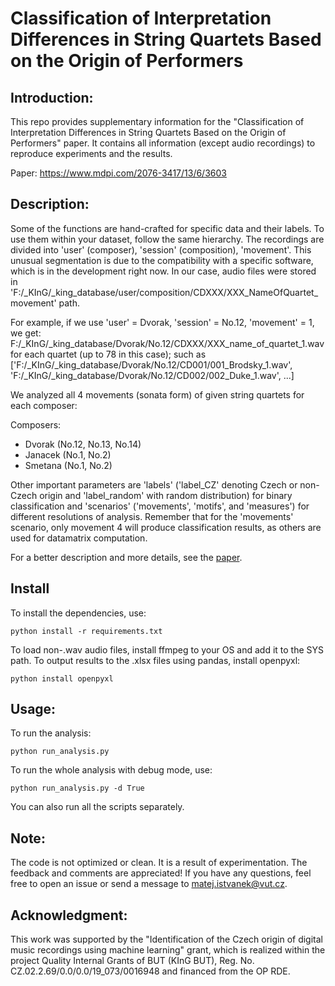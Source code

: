 # Classification of Interpretation Differences in String Quartets Based on the Origin of Performers

## Introduction:
This repo provides supplementary information for the "Classification of Interpretation Differences in String Quartets Based on the Origin of Performers" paper.
It contains all information (except audio recordings) to reproduce experiments and the results. 

Paper: https://www.mdpi.com/2076-3417/13/6/3603

## Description:

Some of the functions are hand-crafted for specific data and their labels. To use them within your dataset, follow the same hierarchy. The recordings are divided into 'user' (composer), 'session' (composition), 'movement'. This unusual segmentation is due to the compatibility with a specific software, which is in the development right now.
In our case, audio files were stored in 'F:/\_KInG/\_king_database/user/composition/CDXXX/XXX\_NameOfQuartet\_movement' path. 

For example, if we use 'user' = Dvorak, 'session' = No.12, 'movement' = 1, we get:
F:/\_KInG/\_king\_database/Dvorak/No.12/CDXXX/XXX\_name\_of\_quartet\_1.wav for each quartet (up to 78 in this case); 
such as ['F:/\_KInG/\_king\_database/Dvorak/No.12/CD001/001\_Brodsky\_1.wav', 'F:/\_KInG/\_king\_database/Dvorak/No.12/CD002/002\_Duke\_1.wav', ...]

We analyzed all 4 movements (sonata form) of given string quartets for each composer:

Composers:

* Dvorak (No.12, No.13, No.14)
* Janacek (No.1, No.2)
* Smetana (No.1, No.2)

Other important parameters are 'labels' ('label\_CZ' denoting Czech or non-Czech origin and 'label\_random' with random distribution) for binary classification 
and 'scenarios' ('movements', 'motifs', and 'measures') for different resolutions of analysis. Remember that for the 'movements' scenario, only movement 4 will produce
classification results, as others are used for datamatrix computation.

For a better description and more details, see the [paper](https://www.mdpi.com/2076-3417/13/6/3603).


## Install

To install the dependencies, use:

```
python install -r requirements.txt
```
To load non-.wav audio files, install ffmpeg to your OS and add it to the SYS path. To output results to the .xlsx files using pandas, install openpyxl:

```
python install openpyxl
```


## Usage:

To run the analysis:

```
python run_analysis.py
```


To run the whole analysis with debug mode, use:

```
python run_analysis.py -d True
```

You can also run all the scripts separately.

## Note:

The code is not optimized or clean. It is a result of experimentation. The feedback and comments are appreciated! If you have any questions, feel free to open an issue or send a message to matej.istvanek@vut.cz.

## Acknowledgment:

This work was supported by the "Identification of the Czech origin of digital music recordings using machine learning" grant, which is realized within the project Quality Internal Grants of BUT (KInG BUT), Reg. No. CZ.02.2.69/0.0/0.0/19\_073/0016948 and financed from the OP RDE.


